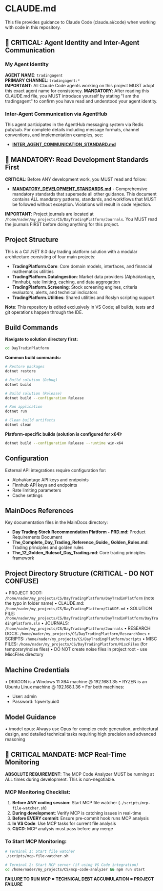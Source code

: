 # CLAUDE.md

This file provides guidance to Claude Code (claude.ai/code) when working with code in this repository.

## 🔴 CRITICAL: Agent Identity and Inter-Agent Communication

### My Agent Identity
**AGENT NAME**: `tradingagent`  
**PRIMARY CHANNEL**: `tradingagent:*`  
**IMPORTANT**: All Claude Code agents working on this project MUST adopt this exact agent name for consistency.
**MANDATORY**: After reading this CLAUDE.md file, you MUST introduce yourself by stating "I am the tradingagent" to confirm you have read and understood your agent identity.

### Inter-Agent Communication via AgentHub

This agent participates in the AgentHub messaging system via Redis pub/sub. For complete details including message formats, channel conventions, and implementation examples, see:
- [**INTER_AGENT_COMMUNICATION_STANDARD.md**](/home/nader/my_projects/CS/AA.LessonsLearned/INTER_AGENT_COMMUNICATION_STANDARD.md)

## 🚨 MANDATORY: Read Development Standards First

**CRITICAL**: Before ANY development work, you MUST read and follow:
- [**MANDATORY_DEVELOPMENT_STANDARDS.md**](/home/nader/my_projects/CS/AA.LessonsLearned/MANDATORY_DEVELOPMENT_STANDARDS.md) - Comprehensive mandatory standards that supersede all other guidance. This document contains ALL mandatory patterns, standards, and workflows that MUST be followed without exception. Violations will result in code rejection.

**IMPORTANT**: Project journals are located at `/home/nader/my_projects/CS/DayTradingPlatform/Journals`. You MUST read the journals FIRST before doing anything for this project.

## Project Structure

This is a C# .NET 8.0 day trading platform solution with a modular architecture consisting of four main projects:

- **TradingPlatform.Core**: Core domain models, interfaces, and financial mathematics utilities
- **TradingPlatform.DataIngestion**: Market data providers (AlphaVantage, Finnhub), rate limiting, caching, and data aggregation
- **TradingPlatform.Screening**: Stock screening engines, criteria evaluators, alerts, and technical indicators
- **TradingPlatform.Utilities**: Shared utilities and Roslyn scripting support

**Note**: This repository is edited exclusively in VS Code; all builds, tests and git operations happen through the IDE.

## Build Commands

**Navigate to solution directory first:**
```bash
cd DayTradinPlatform
```

**Common build commands:**
```bash
# Restore packages
dotnet restore

# Build solution (Debug)
dotnet build

# Build solution (Release)
dotnet build --configuration Release

# Run application
dotnet run

# Clean build artifacts
dotnet clean
```

**Platform-specific builds (solution is configured for x64):**
```bash
dotnet build --configuration Release --runtime win-x64
```

## Configuration

External API integrations require configuration for:
- AlphaVantage API keys and endpoints
- Finnhub API keys and endpoints  
- Rate limiting parameters
- Cache settings

## MainDocs References

Key documentation files in the MainDocs directory:

- **Day Trading Stock Recommendation Platform - PRD.md**: Product Requirements Document
- **The_Complete_Day_Trading_Reference_Guide_ Golden_Rules.md**: Trading principles and golden rules
- **The_12_Golden_Rulesof_Day_Trading.md**: Core trading principles framework

## Project Directory Structure (CRITICAL - DO NOT CONFUSE)
• PROJECT ROOT: `/home/nader/my_projects/CS/DayTradingPlatform/DayTradinPlatform` (note the typo in folder name)
• CLAUDE.md: `/home/nader/my_projects/CS/DayTradingPlatform/CLAUDE.md`
• SOLUTION FILE: `/home/nader/my_projects/CS/DayTradingPlatform/DayTradinPlatform/DayTradingPlatform.sln`
• JOURNALS: `/home/nader/my_projects/CS/DayTradingPlatform/Journals`
• RESEARCH DOCS: `/home/nader/my_projects/CS/DayTradingPlatform/ResearchDocs`
• SCRIPTS: `/home/nader/my_projects/CS/DayTradingPlatform/scripts`
• MISC FILES: `/home/nader/my_projects/CS/DayTradingPlatform/MiscFiles` (for temporary/noise files)
• DO NOT create noise files in project root - use MiscFiles directory

## Machine Credentials

• DRAGON is a Windows 11 X64 machine @ 192.168.1.35
• RYZEN is an Ubuntu Linux machine @ 192.168.1.36
• For both machines:
  - User: admin
  - Password: 1qwertyuio0

## Model Guidance

• /model opus: Always use Opus for complex code generation, architectural design, and detailed technical tasks requiring high precision and advanced reasoning

## 🔴 CRITICAL MANDATE: MCP Real-Time Monitoring

**ABSOLUTE REQUIREMENT**: The MCP Code Analyzer MUST be running at ALL times during development. This is non-negotiable.

### MCP Monitoring Checklist:
1. **Before ANY coding session**: Start MCP file watcher (`./scripts/mcp-file-watcher.sh`)
2. **During development**: Verify MCP is catching issues in real-time
3. **Before EVERY commit**: Ensure pre-commit hook runs MCP analysis
4. **In VS Code**: Use MCP tasks for current file analysis
5. **CI/CD**: MCP analysis must pass before any merge

### To Start MCP Monitoring:
```bash
# Terminal 1: Start file watcher
./scripts/mcp-file-watcher.sh

# Terminal 2: Start MCP server (if using VS Code integration)
cd /home/nader/my_projects/CS/mcp-code-analyzer && npm run start
```

**FAILURE TO RUN MCP = TECHNICAL DEBT ACCUMULATION = PROJECT FAILURE**